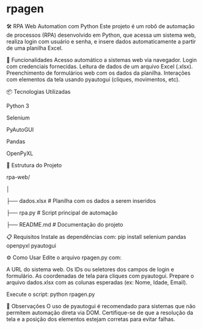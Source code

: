 # rpagen

🛠️ RPA Web Automation com Python
Este projeto é um robô de automação de processos (RPA) desenvolvido em Python, que acessa um sistema web, realiza login com usuário e senha, e insere dados automaticamente a partir de uma planilha Excel.

🚀 Funcionalidades
Acesso automático a sistemas web via navegador.
Login com credenciais fornecidas.
Leitura de dados de um arquivo Excel (.xlsx).
Preenchimento de formulários web com os dados da planilha.
Interações com elementos da tela usando pyautogui (cliques, movimentos, etc).

📦 Tecnologias Utilizadas

Python 3

Selenium

PyAutoGUI

Pandas

OpenPyXL

📁 Estrutura do Projeto

rpa-web/

│

├── dados.xlsx              # Planilha com os dados a serem inseridos

├── rpa.py                  # Script principal de automação

├── README.md               # Documentação do projeto

📋 Requisitos
Instale as dependências com:
pip install selenium pandas openpyxl pyautogui

⚙️ Como Usar
Edite o arquivo rpagen.py com:

A URL do sistema web.
Os IDs ou seletores dos campos de login e formulário.
As coordenadas de tela para cliques com pyautogui.
Prepare o arquivo dados.xlsx com as colunas esperadas (ex: Nome, Idade, Email).

Execute o script:
python rpagen.py

🧠 Observações
O uso de pyautogui é recomendado para sistemas que não permitem automação direta via DOM.
Certifique-se de que a resolução da tela e a posição dos elementos estejam corretas para evitar falhas.
